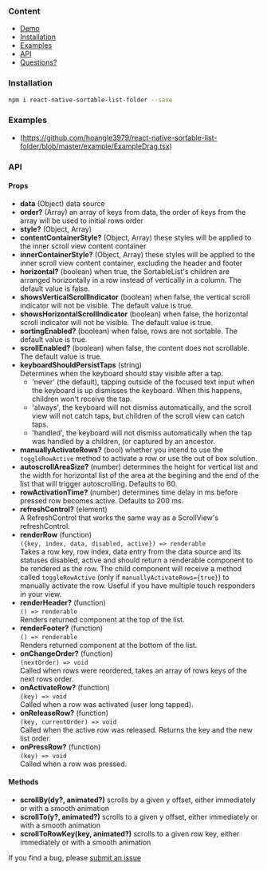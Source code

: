 
### Content
- [Demo](#demo)
- [Installation](#installation)
- [Examples](#examples)
- [API](#api)
- [Questions?](#questions)

### Installation
```bash
npm i react-native-sortable-list-folder --save
```

### Examples
- (https://github.com/hoangle3979/react-native-sortable-list-folder/blob/master/example/ExampleDrag.tsx)

### API
#### Props
- **data** (Object) data source
- **order?** (Array) an array of keys from data, the order of keys from the array will be used to initial rows order
- **style?** (Object, Array)
- **contentContainerStyle?** (Object, Array) these styles will be applied to the inner scroll view content container
- **innerContainerStyle?** (Object, Array) these styles will be applied to the inner scroll view content container, excluding the header and footer
- **horizontal?** (boolean) when true, the SortableList's children are arranged horizontally in a row instead of vertically in a column. The default value is false.
- **showsVerticalScrollIndicator** (boolean) when false, the vertical scroll indicator will not be visible. The default value is true.
- **showsHorizontalScrollIndicator** (boolean) when false, the horizontal scroll indicator will not be visible. The default value is true.
- **sortingEnabled?** (boolean) when false, rows are not sortable. The default value is true.
- **scrollEnabled?** (boolean) when false, the content does not scrollable. The default value is true.
- **keyboardShouldPersistTaps** (string)<br />
Determines when the keyboard should stay visible after a tap.
  - 'never' (the default), tapping outside of the focused text input when the keyboard is up dismisses the keyboard. When this happens, children won't receive the tap.
  - 'always', the keyboard will not dismiss automatically, and the scroll view will not catch taps, but children of the scroll view can catch taps.
  - 'handled', the keyboard will not dismiss automatically when the tap was handled by a children, (or captured by an ancestor.<br/>
- **manuallyActivateRows?** (bool) whether you intend to use the `toggleRowActive` method to activate a row or use the out of box solution.
- **autoscrollAreaSize?** (number) determines the height for vertical list and the width for horizontal list of the area at the begining and the end of the list that will trigger autoscrolling. Defaults to 60.<br />
- **rowActivationTime?** (number) determines time delay in ms before pressed row becomes active. Defaults to 200 ms.<br />
- **refreshControl?** (element)<br />
A RefreshControl that works the same way as a ScrollView's refreshControl.
- **renderRow** (function)<br />
`({key, index, data, disabled, active}) => renderable`<br />
Takes a row key, row index, data entry from the data source and its statuses disabled, active and should return a renderable component to be rendered as the row. The child component will receive a method called `toggleRowActive` (only if `manuallyActivateRows={true}`) to manually activate the row. Useful if you have multiple touch responders in your view.<br />
- **renderHeader?** (function)<br />
`() => renderable`<br />
Renders returned component at the top of the list.
- **renderFooter?** (function)<br />
`() => renderable`<br />
Renders returned component at the bottom of the list.
- **onChangeOrder?** (function)<br />
`(nextOrder) => void`<br />
Called when rows were reordered, takes an array of rows keys of the next rows order.
- **onActivateRow?** (function)<br />
`(key) => void`<br />
Called when a row was activated (user long tapped).
- **onReleaseRow?** (function)<br />
`(key, currentOrder) => void`<br />
Called when the active row was released. Returns the key and the new list order.
- **onPressRow?** (function)<br />
`(key) => void`<br />
Called when a row was pressed.

#### Methods
- **scrollBy(dy?, animated?)** scrolls by a given y offset, either immediately or with a smooth animation
- **scrollTo(y?, animated?)** scrolls to a given y offset, either immediately or with a smooth animation
- **scrollToRowKey(key, animated?)** scrolls to a given row key, either immediately or with a smooth animation

If you find a bug, please [submit an issue](https://github.com/hoangle3979/react-native-sortable-list-folder/issues)
